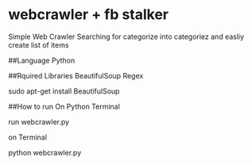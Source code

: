 # webcrawler + fb stalker
Simple Web Crawler
Searching for categorize into categoriez and easliy create list of items

##Language
Python

##Rquired Libraries
BeautifulSoup
Regex

sudo apt-get install BeautifulSoup

##How to run
On Python Terminal

 run webcrawler.py

on Terminal

python webcrawler.py

